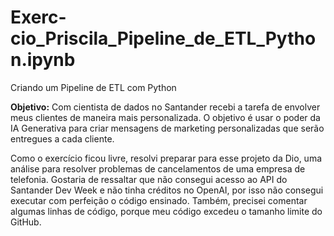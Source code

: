 # Exerc-cio_Priscila_Pipeline_de_ETL_Python.ipynb
Criando um Pipeline de ETL com Python

**Objetivo:** Com cientista de dados no Santander recebi a tarefa de envolver meus clientes de maneira mais personalizada. O objetivo é usar o poder da IA Generativa para criar mensagens de marketing personalizadas que serão entregues a cada cliente.

Como o exercício ficou livre, resolvi preparar para esse projeto da Dio, uma análise para resolver problemas de cancelamentos de uma empresa de telefonia. Gostaria de ressaltar que não consegui acesso ao API do Santander Dev Week e não tinha créditos no OpenAI, por isso não consegui executar com perfeição o código ensinado. Também, precisei comentar algumas linhas de código, porque meu código excedeu o tamanho limite do GitHub.
